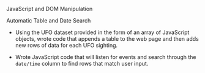 JavaScript and DOM Manipulation

Automatic Table and Date Search 


* Using the UFO dataset provided in the form of an array of JavaScript objects, wrote code that appends a table to the web page and then adds new rows of data for each UFO sighting.

* Wrote JavaScript code that will listen for events and search through the `date/time` column to find rows that match user input.


